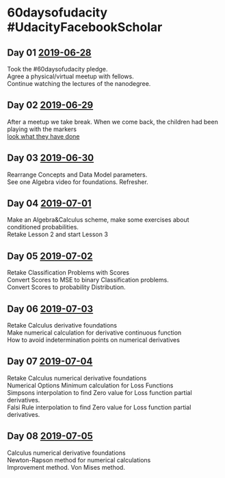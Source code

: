 # 60daysofudacity #UdacityFacebookScholar
## Day 01 [2019-06-28](https://github.com/sfrias/FB_AI_LibraChain/blob/master/SecPrivAI/60days/Day01/README.md)
Took the #60daysofudacity pledge.
<br>Agree a physical/virtual meetup with fellows.
<br>Continue watching the lectures of the nanodegree.
## Day 02 [2019-06-29](https://github.com/sfrias/FB_AI_LibraChain/blob/master/SecPrivAI/60days/Day02/README.md)
After a meetup we take break. When we come back, the children had been playing with the markers<br>
[look what they have done](https://github.com/sfrias/FB_AI_LibraChain/blob/master/SecPrivAI/60days/Day02/Day2_Img_Resampled.jpg)
## Day 03 [2019-06-30](https://github.com/sfrias/FB_AI_LibraChain/blob/master/SecPrivAI/60days/Day03/README.md)
Rearrange Concepts and Data Model parameters.
<br>See one Algebra video for foundations. Refresher.
## Day 04 [2019-07-01](https://github.com/sfrias/FB_AI_LibraChain/blob/master/SecPrivAI/60days/Day04/README.md)
Make an Algebra&Calculus scheme, make some exercises about conditioned probabilities.
<br>Retake Lesson 2 and start Lesson 3
## Day 05 [2019-07-02](https://github.com/sfrias/FB_AI_LibraChain/blob/master/SecPrivAI/60days/Day05/README.md)
Retake  Classification Problems with Scores
<br>Convert Scores to MSE to binary Classification problems.
<br>Convert Scores to probability Distribution.
## Day 06 [2019-07-03](https://github.com/sfrias/FB_AI_LibraChain/blob/master/SecPrivAI/60days/Day06/README.md)
Retake Calculus derivative foundations
<br>Make numerical calculation for derivative continuous function
<br>How to avoid indetermination points on numerical derivatives
## Day 07 [2019-07-04](https://github.com/sfrias/FB_AI_LibraChain/blob/master/SecPrivAI/60days/Day07/README.md)
Retake Calculus numerical derivative foundations
<br>Numerical Options Minimum calculation for Loss Functions
<br>Simpsons interpolation to find Zero value for Loss function partial derivatives.
<br>Falsi Rule interpolation to find Zero value for Loss function partial derivatives.
## Day 08 [2019-07-05](https://github.com/sfrias/FB_AI_LibraChain/blob/master/SecPrivAI/60days/Day08/README.md)
Calculus numerical derivative foundations
<br>Newton-Rapson method for numerical calculations
<br>Improvement method. Von Mises method.
